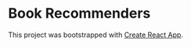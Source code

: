 # Book Recommenders

This project was bootstrapped with [Create React App](https://github.com/facebook/create-react-app).
